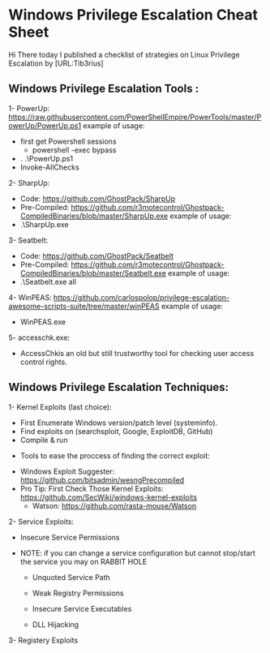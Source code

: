 # Windows Privilege Escalation Cheat Sheet
Hi There today I published a checklist of strategies on Linux Privilege Escalation by [URL:Tib3rius]

## Windows Privilege Escalation Tools :

1- PowerUp: https://raw.githubusercontent.com/PowerShellEmpire/PowerTools/master/PowerUp/PowerUp.ps1
  example of usage: 
  - first get Powershell sessions 
    * powershell -exec bypass
  - . .\PowerUp.ps1
  - Invoke-AllChecks
  
2- SharpUp: 
  - Code: https://github.com/GhostPack/SharpUp
  - Pre-Compiled: https://github.com/r3motecontrol/Ghostpack-CompiledBinaries/blob/master/SharpUp.exe
  example of usage:
  - .\SharpUp.exe
  
3- Seatbelt:
  - Code: https://github.com/GhostPack/Seatbelt
  - Pre-Compiled: https://github.com/r3motecontrol/Ghostpack-CompiledBinaries/blob/master/Seatbelt.exe
  example of usage:
  - .\Seatbelt.exe all
 
4- WinPEAS:  https://github.com/carlospolop/privilege-escalation-awesome-scripts-suite/tree/master/winPEAS
  example of usage:
  - WinPEAS.exe
  
5- accesschk.exe:
  - AccessChkis an old but still trustworthy tool for checking user access control rights.
  
## Windows Privilege Escalation Techniques:
1- Kernel Exploits (last choice):
  - First Enumerate Windows version/patch level (systeminfo).
  - Find exploits on (searchsploit, Google, ExploitDB, GitHub)
  - Compile & run
 * Tools to ease the proccess of finding the correct exploit:
  - Windows Exploit Suggester: https://github.com/bitsadmin/wesngPrecompiled 
- Pro Tip: First Check Those Kernel Exploits: https://github.com/SecWiki/windows-kernel-exploits
  - Watson: https://github.com/rasta-mouse/Watson
  
2- Service Exploits:
   - Insecure Service Permissions
* NOTE: if you can change a service configuration but cannot stop/start the service you may on RABBIT HOLE

  - Unquoted Service Path
  
  - Weak Registry Permissions
  
  - Insecure Service Executables
  
  - DLL Hijacking
  
3- Registery Exploits
  
  
